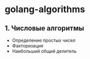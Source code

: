 # golang-algorithms

## 1. Числовые алгоритмы
- Определение простых чисел
- Факторизация
- Наибольший общий делитель